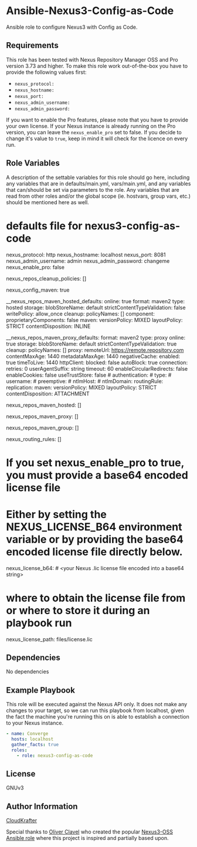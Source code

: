 Ansible-Nexus3-Config-as-Code
=========

Ansible role to configure Nexus3 with Config as Code.

Requirements
------------

This role has been tested with Nexus Repository Manager OSS and Pro version 3.73 and higher.
To make this role work out-of-the-box you have to provide the following values first:
- `nexus_protocol:`
- `nexus_hostname:`
- `nexus_port:`
- `nexus_admin_username:`
- `nexus_admin_password:`

If you want to enable the Pro features, please note that you have to provide your own license.
If your Nexus instance is already running on the Pro version, you can leave the `nexus_enable_pro` set to false. If you decide to change it's value to `true`, keep in mind it will check for the licence on every run.

Role Variables
--------------

A description of the settable variables for this role should go here, including any variables that are in defaults/main.yml, vars/main.yml, and any variables that can/should be set via parameters to the role. Any variables that are read from other roles and/or the global scope (ie. hostvars, group vars, etc.) should be mentioned here as well.

# defaults file for nexus3-config-as-code
nexus_protocol: http
nexus_hostname: localhost
nexus_port: 8081
nexus_admin_username: admin
nexus_admin_password: changeme
nexus_enable_pro: false

nexus_repos_cleanup_policies: []

nexus_config_maven: true

__nexus_repos_maven_hosted_defaults:
  online: true
  format: maven2
  type: hosted
  storage:
    blobStoreName: default
    strictContentTypeValidation: false
    writePolicy: allow_once
  cleanup:
    policyNames: []
  component:
    proprietaryComponents: false
  maven:
    versionPolicy: MIXED
    layoutPolicy: STRICT
    contentDisposition: INLINE

__nexus_repos_maven_proxy_defaults:
  format: maven2
  type: proxy
  online: true
  storage:
    blobStoreName: default
    strictContentTypeValidation: true
  cleanup:
    policyNames: []
  proxy:
    remoteUrl: https://remote.repository.com
    contentMaxAge: 1440
    metadataMaxAge: 1440
  negativeCache:
    enabled: true
    timeToLive: 1440
  httpClient:
    blocked: false
    autoBlock: true
    connection:
      retries: 0
      userAgentSuffix: string
      timeout: 60
      enableCircularRedirects: false
      enableCookies: false
      useTrustStore: false
    # authentication:
    #   type:
    #   username:
    #   preemptive:
    #   ntlmHost:
    #   ntlmDomain:
  routingRule:
  replication:
  maven:
    versionPolicy: MIXED
    layoutPolicy: STRICT
    contentDisposition: ATTACHMENT

nexus_repos_maven_hosted: []

nexus_repos_maven_proxy: []

nexus_repos_maven_group: []

nexus_routing_rules: []

# If you set nexus_enable_pro to true, you must provide a base64 encoded license file
# Either by setting the NEXUS_LICENSE_B64 environment variable or by providing the base64 encoded license file directly below.
nexus_license_b64: # <your Nexus .lic license file encoded into a base64 string>

# where to obtain the license file from or where to store it during an playbook run
nexus_license_path: files/license.lic


Dependencies
------------
No dependencies

Example Playbook
----------------
This role will be executed against the Nexus API only. It does not make any changes to your target, so we can run this playbook from localhost, given the fact the machine you're running this on is able to establish a connection to your Nexus instance.

```yaml
- name: Converge
  hosts: localhost
  gather_facts: true
  roles:
    - role: nexus3-config-as-code
```

License
-------

GNUv3

Author Information
------------------

[CloudKrafter](https://github.com/CloudKrafter)

Special thanks to [Oliver Clavel](https://github.com/zeitounator) who created the popular [Nexus3-OSS Ansible role](https://github.com/ansible-ThoTeam/nexus3-oss) where this project is inspired and partially based upon.
